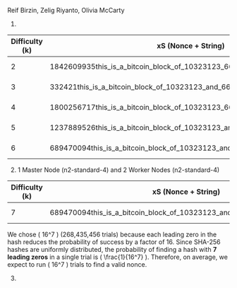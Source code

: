 Reif Birzin, Zelig Riyanto, Olivia McCarty

1. 

| Difficulty (k) | xS (Nonce + String) | SHA-256 Hash | Time Elapsed | Trials |
|--------------|------------------------------|------------------------------------------------------------------|--------------|--------------------------|
| 2 | 1842609935this_is_a_bitcoin_block_of_10323123_66024292_77898238 | 001ccc9fcef1723057efc1f7817bf60eb338bd3962f0d30a72d1aac269d64d6d | 1s | 256 (\(16^2\)) |
| 3 | 332421this_is_a_bitcoin_block_of_10323123_and_66024292_and_77898238 | 000c146e90f0b04b85cb43e35bd7686c2c533e64b5aee456711da20d6b654a72 | 1s | 4,096 (\(16^3\)) |
| 4 | 1800256717this_is_a_bitcoin_block_of_10323123_66024292_77898238 | 00003347cb84d338835c0a94cb07707bf507e0930c84b6d01a97109fbf1a93f8 | 2s | 65,536 (\(16^4\)) |
| 5 | 1237889526this_is_a_bitcoin_block_of_10323123_and_66024292_and_77898238 | 000005ed60d62850ab0a922419b33ea5cb40cba6fce636a7cf754f9d8c1151ba | 2s | 1,048,576 (\(16^5\)) |
| 6 | 689470094this_is_a_bitcoin_block_of_10323123_and_66024292_and_77898238 | 000000decbddf1b818c3bd135a147a35ec691ea90aae6ca13fb8d552be1e6467 | 8s | 16,777,216 (\(16^6\)) |

2. 1 Master Node (n2-standard-4) and
   2 Worker Nodes (n2-standard-4)
   
| Difficulty (k) | xS (Nonce + String) | SHA-256 Hash | Time Elapsed | Trials |
|--------------|------------------------------|------------------------------------------------------------------|--------------|--------------------------|
7 | 689470094this_is_a_bitcoin_block_of_10323123_and_66024292_and_7789823 | 000000decbddf1b818c3bd135a147a35ec691ea90aae6ca13fb8d552be1e6467 | 1s | 268,435,456 (\(16^7\)) |

  We chose \( 16^7 \) (268,435,456 trials) because each leading zero in the hash reduces the probability of success by a factor of 16. Since SHA-256 hashes are uniformly distributed, the probability of finding a hash with **7 leading zeros** in a single trial is \( \frac{1}{16^7} \). Therefore, on average, we expect to run \( 16^7 \) trials to find a valid nonce.

3.

